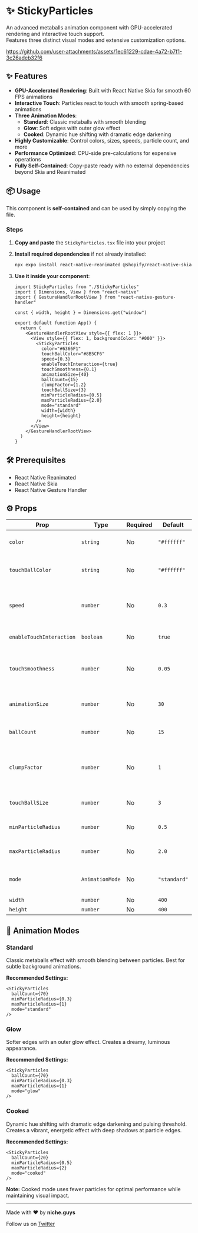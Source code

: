 # ✨ StickyParticles

An advanced metaballs animation component with GPU-accelerated rendering and interactive touch support.  
Features three distinct visual modes and extensive customization options.

https://github.com/user-attachments/assets/1ec61229-cdae-4a72-b7f1-3c26adeb32f6


## ✨ Features

- **GPU-Accelerated Rendering**: Built with React Native Skia for smooth 60 FPS animations
- **Interactive Touch**: Particles react to touch with smooth spring-based animations
- **Three Animation Modes**:
  - **Standard**: Classic metaballs with smooth blending
  - **Glow**: Soft edges with outer glow effect
  - **Cooked**: Dynamic hue shifting with dramatic edge darkening
- **Highly Customizable**: Control colors, sizes, speeds, particle count, and more
- **Performance Optimized**: CPU-side pre-calculations for expensive operations
- **Fully Self-Contained**: Copy-paste ready with no external dependencies beyond Skia and Reanimated

## 📦 Usage

This component is **self-contained** and can be used by simply copying the file.

### Steps

1. **Copy and paste** the `StickyParticles.tsx` file into your project
2. **Install required dependencies** if not already installed:

   ```bash
   npx expo install react-native-reanimated @shopify/react-native-skia react-native-gesture-handler
   ```

3. **Use it inside your component**:

   ```tsx
   import StickyParticles from "./StickyParticles"
   import { Dimensions, View } from "react-native"
   import { GestureHandlerRootView } from "react-native-gesture-handler"

   const { width, height } = Dimensions.get("window")

   export default function App() {
     return (
       <GestureHandlerRootView style={{ flex: 1 }}>
         <View style={{ flex: 1, backgroundColor: "#000" }}>
           <StickyParticles
             color="#6366F1"
             touchBallColor="#8B5CF6"
             speed={0.3}
             enableTouchInteraction={true}
             touchSmoothness={0.1}
             animationSize={40}
             ballCount={15}
             clumpFactor={1.2}
             touchBallSize={3}
             minParticleRadius={0.5}
             maxParticleRadius={2.0}
             mode="standard"
             width={width}
             height={height}
           />
         </View>
       </GestureHandlerRootView>
     )
   }
   ```

## 🛠 Prerequisites

- React Native Reanimated
- React Native Skia
- React Native Gesture Handler

## ⚙️ Props

| Prop | Type | Required | Default | Description |
|------|------|----------|---------|-------------|
| `color` | `string` | No | `"#ffffff"` | Primary color for particles (hex format) |
| `touchBallColor` | `string` | No | `"#ffffff"` | Color for the interactive touch ball (hex format) |
| `speed` | `number` | No | `0.3` | Animation speed multiplier (higher = faster) |
| `enableTouchInteraction` | `boolean` | No | `true` | Enable/disable touch interaction |
| `touchSmoothness` | `number` | No | `0.05` | Touch smoothing factor (0-1, higher = smoother) |
| `animationSize` | `number` | No | `30` | Scale factor for the animation space |
| `ballCount` | `number` | No | `15` | Number of particles (1-100) |
| `clumpFactor` | `number` | No | `1` | Particle spread multiplier (higher = more spread out) |
| `touchBallSize` | `number` | No | `3` | Size of the interactive touch ball |
| `minParticleRadius` | `number` | No | `0.5` | Minimum radius for particles |
| `maxParticleRadius` | `number` | No | `2.0` | Maximum radius for particles |
| `mode` | `AnimationMode` | No | `"standard"` | Visual mode: "standard", "glow", or "cooked" |
| `width` | `number` | No | `400` | Canvas width |
| `height` | `number` | No | `400` | Canvas height |

## 🎨 Animation Modes

### Standard
Classic metaballs effect with smooth blending between particles. Best for subtle background animations.

**Recommended Settings:**
```tsx
<StickyParticles
  ballCount={70}
  minParticleRadius={0.3}
  maxParticleRadius={1}
  mode="standard"
/>
```

### Glow
Softer edges with an outer glow effect. Creates a dreamy, luminous appearance.

**Recommended Settings:**
```tsx
<StickyParticles
  ballCount={70}
  minParticleRadius={0.3}
  maxParticleRadius={1}
  mode="glow"
/>
```

### Cooked
Dynamic hue shifting with dramatic edge darkening and pulsing threshold. Creates a vibrant, energetic effect with deep shadows at particle edges.

**Recommended Settings:**
```tsx
<StickyParticles
  ballCount={20}
  minParticleRadius={0.5}
  maxParticleRadius={2}
  mode="cooked"
/>
```

**Note:** Cooked mode uses fewer particles for optimal performance while maintaining visual impact.

---

Made with ❤️ by **niche.guys**

Follow us on [Twitter](https://x.com/GuysNiche)
